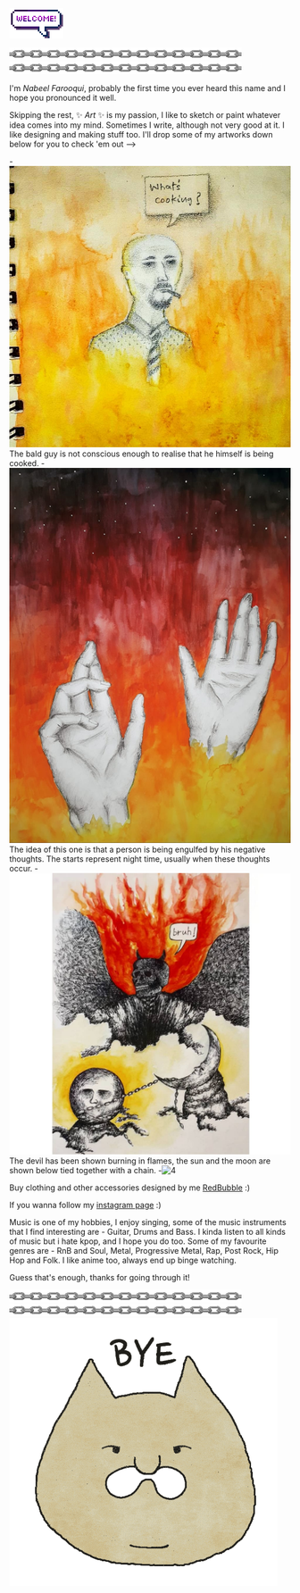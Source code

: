 ![000](tenor.gif)
                                                                                                            
 ![0](chain.gif)![00](chain.gif)

I'm *Nabeel Farooqui*, probably the first time you ever heard this name and I hope you pronounced it well. 

Skipping the rest, ✨ _Art_ ✨ is my passion, I like to sketch or paint whatever idea comes into my mind. Sometimes I write, although not very good at it. I like designing and making stuff too. I'll drop some of my artworks down below for you to check 'em out -->

-![1](93590070_256002488876607_6349157290146528570_n.jpg)
The bald guy is not conscious enough to realise that he himself is being cooked.
-![2](djwgudfbw.jpeg)
The idea of this one is that a person is being engulfed by his negative thoughts. The starts represent night time, usually when these thoughts occur. 
-![3](32283760-d567-4692-a65b-dcce2c358a02.jpg)
The devil has been shown burning in flames, the sun and the moon are shown below tied together with a chain.
-![4](20001020210452_0062222.png)


Buy clothing and other accessories designed by me [RedBubble](https://www.redbubble.com/people/thy-is-art/shop/) :)

If you wanna follow my [instagram page](https://www.instagram.com/thy_is_art/) :)  

Music is one of my hobbies, I enjoy singing, some of the music instruments that I find interesting are - Guitar, Drums and Bass. I kinda listen to all kinds of music but i hate kpop, and I hope you do too. Some of my favourite genres are - RnB and Soul, Metal, Progressive Metal, Rap, Post Rock, Hip Hop and Folk. I like anime too, always end up binge watching.

Guess that's enough, thanks for going through it!

 ![0](chain.gif)![00](chain.gif)
![8](bye.gif)

